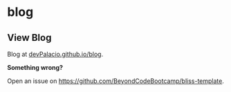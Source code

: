 # blog

[github-io]: https://devPalacio.github.io/blog
[bliss-new]: https://bliss.js.org/#/?o=devPalacio&r=blog&b=main&ght
[gh-settings-pages]: https://github.com/devPalacio/blog/settings/pages
[gh-actions]: https://github.com/devPalacio/blog/actions
[content-dir]: /content/blog/
[utterances-app]: https://github.com/apps/utterances
[gh-issues]: https://github.com/devPalacio/blog/issues

## View Blog

Blog at [devPalacio.github.io/blog][github-io].

<!--
  TODO edge case:
  https://devPalacio.github.io/devPalacio.github.io/
  is actually
  https://devPalacio.github.io/
-->


**Something wrong?**

Open an issue on <https://github.com/BeyondCodeBootcamp/bliss-template>.

